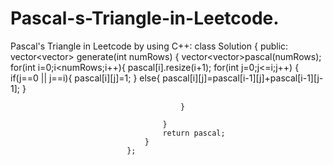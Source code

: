 # Pascal-s-Triangle-in-Leetcode.

Pascal's Triangle in Leetcode by using C++:
                              class Solution {
                              public:
                                  vector<vector<int>> generate(int numRows) {
                                      vector<vector<int>>pascal(numRows);
                                      for(int i=0;i<numRows;i++){
                                          pascal[i].resize(i+1);
                                          for(int j=0;j<=i;j++)
                                          {
                                              if(j==0 || j==i){
                                                  pascal[i][j]=1;
                                              }
                                              else{
                                                  pascal[i][j]=pascal[i-1][j]+pascal[i-1][j-1];
                                              }
                              
                                          }
                                      
                                      }
                                      return pascal;
                                  }
                              };
